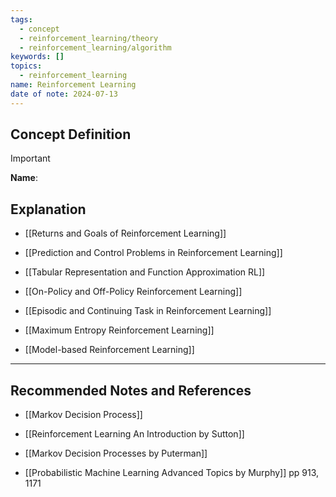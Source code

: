 ```yaml
---
tags:
  - concept
  - reinforcement_learning/theory
  - reinforcement_learning/algorithm
keywords: []
topics:
  - reinforcement_learning
name: Reinforcement Learning
date of note: 2024-07-13
---
```


## Concept Definition

>[!important]
>**Name**: 



## Explanation

- [[Returns and Goals of Reinforcement Learning]]

- [[Prediction and Control Problems in Reinforcement Learning]]
- [[Tabular Representation and Function Approximation RL]]
- [[On-Policy and Off-Policy Reinforcement Learning]]
- [[Episodic and Continuing Task in Reinforcement Learning]]
- [[Maximum Entropy Reinforcement Learning]]
- [[Model-based Reinforcement Learning]]


-----------
##  Recommended Notes and References





- [[Markov Decision Process]]


- [[Reinforcement Learning An Introduction by Sutton]]
- [[Markov Decision Processes by Puterman]]
- [[Probabilistic Machine Learning Advanced Topics by Murphy]] pp 913, 1171